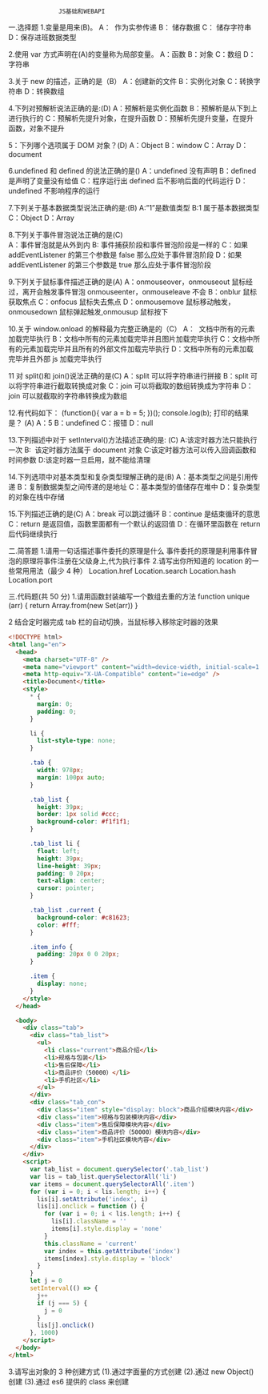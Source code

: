                   JS基础和WEBAPI

一.选择题 1.变量是用来(B)。
A：  作为实参传递
B： 储存数据
C： 储存字符串
D：保存进班数据类型

2.使用 var 方式声明在(A)的变量称为局部变量。
A：函数
B：对象
C：数组
D：字符串

3.关于 new 的描述，正确的是（B）
A：创建新的文件
B：实例化对象
C：转换字符串
D：转换数组

4.下列对预解析说法正确的是:(D)
A：预解析是实例化函数
B：预解析是从下到上进行执行的
C：预解析先提升对象，在提升函数
D：预解析先提升变量，在提升函数，对象不提升

5：下列哪个选项属于 DOM 对象？(D)
A：Object
B：window
C：Array
D：document

6.undefined 和 defined 的说法正确的是()
A：undefined 没有声明
B：defined 是声明了变量没有给值
C：程序运行出 defined 后不影响后面的代码运行
D：undefined 不影响程序的运行

7.下列关于基本数据类型说法正确的是:(B)
A:”1”是数值类型
B:1 属于基本数据类型
C：Object
D：Array

8.下列关于事件冒泡说法正确的是(C)  
A：事件冒泡就是从外到内
B: 事件捕获阶段和事件冒泡阶段是一样的
C：如果 addEventListener 的第三个参数是 false 那么应处于事件冒泡阶段
D：如果 addEventListener 的第三个参数是 true 那么应处于事件冒泡阶段

9.下列关于鼠标事件描述正确的是(A)
A：onmouseover，onmouseout 鼠标经过，离开会触发事件冒泡 onmouseenter，onmouseleave 不会
B：onblur 鼠标获取焦点
C：onfocus 鼠标失去焦点
D：onmousemove 鼠标移动触发，onmousedown 鼠标弹起触发,onmousup 鼠标按下

10.关于 window.onload 的解释最为完整正确是的（C）
A：  文档中所有的元素加载完毕执行
B：文档中所有的元素加载完毕并且图片加载完毕执行
C：文档中所有的元素加载完毕并且所有的外部文件加载完毕执行
D：文档中所有的元素加载完毕并且外部 js 加载完毕执行

11 对 split()和 join()说法正确的是(C)
A：split 可以将字符串进行拼接
B：split 可以将字符串进行截取转换成对象
C：join 可以将截取的数组转换成为字符串
D：join 可以就截取的字符串转换成为数组

12.有代码如下： (function(){ var a = b = 5; })(); console.log(b); 打印的结果是？ (A)
A：5
B：undefined
C：报错
D：null

13.下列描述中对于 setInterval()方法描述正确的是: (C)
A:该定时器方法只能执行一次
B:  该定时器方法属于 document 对象
C:该定时器方法可以传入回调函数和时间参数
D:该定时器一旦启用，就不能给清理

14.下列选项中对基本类型和复杂类型理解正确的是(B)
A：基本类型之间是引用传递
B：复制数据类型之间传递的是地址
C：基本类型的值储存在堆中
D：复杂类型的对象在栈中存储

15.下列描述正确的是(C)
A：break 可以跳过循环
B：continue 是结束循环的意思
C：return 是返回值，函数里面都有一个默认的返回值
D：在循环里函数在 return 后代码继续执行

二.简答题 1.请用一句话描述事件委托的原理是什么
事件委托的原理是利用事件冒泡的原理将事件注册在父级身上,代为执行事件 2.请写出你所知道的 location 的一些常用用法（最少 4 种）
Location.href
Location.search
Location.hash
Location.port

三.代码题(共 50 分) 1.请用函数封装编写一个数组去重的方法
function unique (arr) {
return Array.from(new Set(arr))
}

2 结合定时器完成 tab 栏的自动切换，当鼠标移入移除定时器的效果

```html
<!DOCTYPE html>
<html lang="en">
  <head>
    <meta charset="UTF-8" />
    <meta name="viewport" content="width=device-width, initial-scale=1.0" />
    <meta http-equiv="X-UA-Compatible" content="ie=edge" />
    <title>Document</title>
    <style>
      * {
        margin: 0;
        padding: 0;
      }

      li {
        list-style-type: none;
      }

      .tab {
        width: 978px;
        margin: 100px auto;
      }

      .tab_list {
        height: 39px;
        border: 1px solid #ccc;
        background-color: #f1f1f1;
      }

      .tab_list li {
        float: left;
        height: 39px;
        line-height: 39px;
        padding: 0 20px;
        text-align: center;
        cursor: pointer;
      }

      .tab_list .current {
        background-color: #c81623;
        color: #fff;
      }

      .item_info {
        padding: 20px 0 0 20px;
      }

      .item {
        display: none;
      }
    </style>
  </head>

  <body>
    <div class="tab">
      <div class="tab_list">
        <ul>
          <li class="current">商品介绍</li>
          <li>规格与包装</li>
          <li>售后保障</li>
          <li>商品评价（50000）</li>
          <li>手机社区</li>
        </ul>
      </div>
      <div class="tab_con">
        <div class="item" style="display: block">商品介绍模块内容</div>
        <div class="item">规格与包装模块内容</div>
        <div class="item">售后保障模块内容</div>
        <div class="item">商品评价（50000）模块内容</div>
        <div class="item">手机社区模块内容</div>
      </div>
    </div>
    <script>
      var tab_list = document.querySelector('.tab_list')
      var lis = tab_list.querySelectorAll('li')
      var items = document.querySelectorAll('.item')
      for (var i = 0; i < lis.length; i++) {
        lis[i].setAttribute('index', i)
        lis[i].onclick = function () {
          for (var i = 0; i < lis.length; i++) {
            lis[i].className = ''
            items[i].style.display = 'none'
          }
          this.className = 'current'
          var index = this.getAttribute('index')
          items[index].style.display = 'block'
        }
      }
      let j = 0
      setInterval(() => {
        j++
        if (j === 5) {
          j = 0
        }
        lis[j].onclick()
      }, 1000)
    </script>
  </body>
</html>
```

3.请写出对象的 3 种创建方式
(1).通过字面量的方式创建
(2).通过 new Object()创建
(3).通过 es6 提供的 class 来创建
